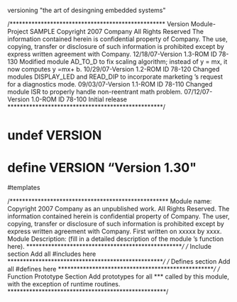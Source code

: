 versioning "the art of desingning embedded systems"


/**************************************************
Version Module-Project SAMPLE
Copyright 2007 Company
All Rights Reserved
The information contained herein is confidential
property of Company. The use, copying, transfer or
disclosure of such information is prohibited except
by express written agreement with Company.
12/18/07-Version 1.3-ROM ID 78-130
Modified module AD_TO_D to fix scaling
algorithm; instead of y = mx, it now
computes y =mx+ b.
10/29/07-Version 1.2-ROM ID 78-120
Changed modules DISPLAY_LED and READ_DIP
to incorporate marketing ’s request for a
diagnostics mode.
09/03/07-Version 1.1-ROM ID 78-110
Changed module ISR to properly handle
non-reentrant math problem.
07/12/07-Version 1.0-ROM ID 78-100
Initial release
**************************************************/
# undef VERSION
# define VERSION “Version 1.30"


#templates

/***************************************************
Module name:
Copyright 2007 Company as an unpublished work.
All Rights Reserved.
The information contained herein is confidential
property of Company. The user, copying, transfer or
disclosure of such information is prohibited except
by express written agreement with Company.
First written on xxxxx by xxxx.
Module Description:
(fill in a detailed description of the module ’s
function here).
***************************************************/
/* Include section
Add all #includes here
***************************************************/
/* Defines section
Add all #defines here
***************************************************/
/* Function Prototype Section
Add prototypes for all *** called by this
module, with the exception of runtime routines.
***************************************************/
